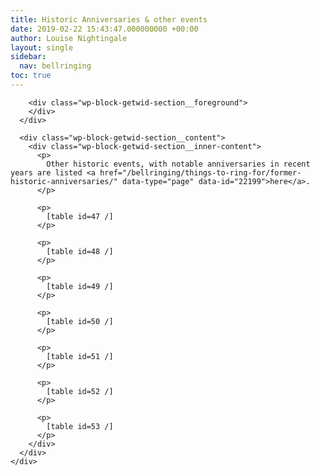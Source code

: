```yaml
---
title: Historic Anniversaries & other events
date: 2019-02-22 15:43:47.000000000 +00:00
author: Louise Nightingale
layout: single
sidebar:
  nav: bellringing
toc: true
---
```

<div class="wp-block-getwid-section">
  <div class="wp-block-getwid-section__wrapper">
    <div class="wp-block-getwid-section__inner-wrapper">
      <div class="wp-block-getwid-section__background-holder">
        <div class="wp-block-getwid-section__background">
        </div>
        
        <div class="wp-block-getwid-section__foreground">
        </div>
      </div>
      
      <div class="wp-block-getwid-section__content">
        <div class="wp-block-getwid-section__inner-content">
          <p>
            Other historic events, with notable anniversaries in recent years are listed <a href="/bellringing/things-to-ring-for/former-historic-anniversaries/" data-type="page" data-id="22199">here</a>.
          </p>
          
          <p>
            [table id=47 /]
          </p>
          
          <p>
            [table id=48 /]
          </p>
          
          <p>
            [table id=49 /]
          </p>
          
          <p>
            [table id=50 /]
          </p>
          
          <p>
            [table id=51 /]
          </p>
          
          <p>
            [table id=52 /]
          </p>
          
          <p>
            [table id=53 /]
          </p>
        </div>
      </div>
    </div>
  </div>
</div>
